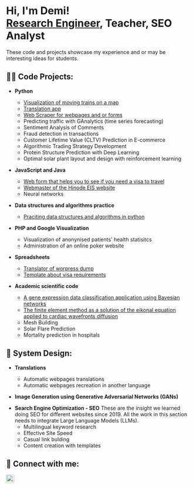 <h1>Hi, I'm Demi! <br/><a href="https://www.linkedin.com/in/demi5martinez/">Research Engineer</a>, Teacher, SEO Analyst</h1>

These code and projects showcase my experience and or may be interesting ideas for students.

<h2>👨‍💻 Code Projects:</h2>

- <b>Python</b>
  - [Visualization of moving trains on a map](https://github.com/Demi-Martinez/moving-trains-on-a-map)
  - [Translation app](https://github.com/Demi-Martinez/translation-app)
  - [Web Scraper for webpages and or forms](https://github.com/Demi-Martinez/web-scraper-for-webpages) 
  - Predicting traffic with GAnalytics (time series forecasting)
  - Sentiment Analysis of Comments
  - Fraud detection in transactions
  - Customer Lifetime Value (CLTV) Prediction in E-commerce
  - Algorithmic Trading Strategy Development
  - Protein Structure Prediction with Deep Learning
  - Optimal solar plant layout and design with reinforcement learning

- <b>JavaScript and Java</b>
  - [Web form that helps you to see if you need a visa to travel](https://github.com/Demi-Martinez/visa-requirements-checker)
  - [Webmaster of the Hinode EIS website](https://github.com/Demi-Martinez/hinode-eis-webmaster)
  - Neural networks
    
- <b>Data structures and algorithms practice</b>
  - [Praciting data structures and algorithms in python](https://github.com/Demi-Martinez/Algorithms-Practice)
 
- <b>PHP and Google Visualization</b>
  - Visualization of anonynised patients' health statisitcs
  - Administration of an online poker website

- <b>Spreadsheets</b>
  - [Translator of worpress dump](https://github.com/Demi-Martinez/translator-of-wordpress-dump)
  - [Template about visa requirements](https://github.com/Demi-Martinez/template-about-visa-requirements)

- <b>Academic scientific code</b>
  - [A gene expression data classification application using Bayesian networks](https://github.com/Demi-Martinez/gene-expression-classification-bayesian-networks)
  - [The finite element method as a solution of the eikonal equation applied to cardiac wavefronts diffusion](https://github.com/Demi-Martinez/finite-element-solution-for-cardiac-wavefront-diffusion)
  - Mesh Building
  - Solar Flare Prediction
  - Mortality prediction in hospitals
 
<h2>💞️ System Design:</h2>

- <b>Translations</b>
  - Automatic webpages translations
  - Automatic webpages recreation in another language

- <b>Image Generation using Generative Adversarial Networks (GANs)
</b>
 
- <b>Search Engine Optimization - SEO</b>
  These are the insight we learned doing SEO for different websites since 2019. All the work in this section needs to integrate Large Language Models (LLMs). 
  - Multilingual keyword research
  - Effective Site Speed
  - Casual link bulding
  - Content creation with templates

 
<h2> 🤳 Connect with me:</h2>

[<img align="left" alt="DemiMartinez | LinkedIn" width="22px" src="https://cdn.jsdelivr.net/npm/simple-icons@v3/icons/linkedin.svg" />][linkedin]

[linkedin]:www.linkedin.com/in/demi5martinez

<!--
- 👋 Hi, I’m @Demi-Martinez
- 👀 I’m interested in ...
- 🌱 I’m currently learning ...
- 💞️ I’m looking to collaborate on ...
- 📫 How to reach me ...
- 😄 Pronouns: ...
- ⚡ Fun fact: ...

Demi-Martinez/Demi-Martinez is a ✨ special ✨ repository because its `README.md` (this file) appears on your GitHub profile.
You can click the Preview link to take a look at your changes.
--->
